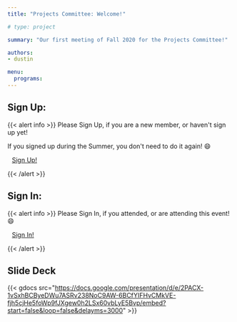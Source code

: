 ```yaml
---
title: "Projects Committee: Welcome!"

# type: project

summary: "Our first meeting of Fall 2020 for the Projects Committee!" 

authors:
- dustin

menu:
  programs:
---
```

## Sign Up:

{{< alert info >}}
Please Sign Up, if you are a new member, or haven't sign up yet!

If you signed up during the Summer, you don't need to do it again! :smile:

<a class="btn btn-light btn-lg" href="https://ucfacmw.org/sign-up" role="button">
<i class="fas fa-file-alt" style="padding-right: 10px;"></i>  Sign Up!</a>

{{< /alert >}}

## Sign In:

{{< alert info >}}
Please Sign In, if you attended, or are attending this event! :smile:

<a class="btn btn-light btn-lg" href="https://ucfacmw.org/sign-in" role="button">
<i class="fas fa-file-alt" style="padding-right: 10px;"></i>  Sign In!</a>

{{< /alert >}}

## Slide Deck

{{< gdocs src="https://docs.google.com/presentation/d/e/2PACX-1vSxhBCByeDWu7ASRv238NoC9AW-6BCfYIFHvCMkVE-fjh5cjHe5foWp9fJXgew0h2LSx60vbLyE5Bvp/embed?start=false&loop=false&delayms=3000" >}} 
